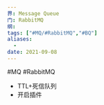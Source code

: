 ```yaml
---
界: Message Queue
门: RabbitMQ
纲: 
tags: ["#MQ/#RabbitMQ","#BQ"]
aliases:
  - 
date: 2021-09-08
---
```

#MQ #RabbitMQ

-   TTL+死信队列
-   开启插件